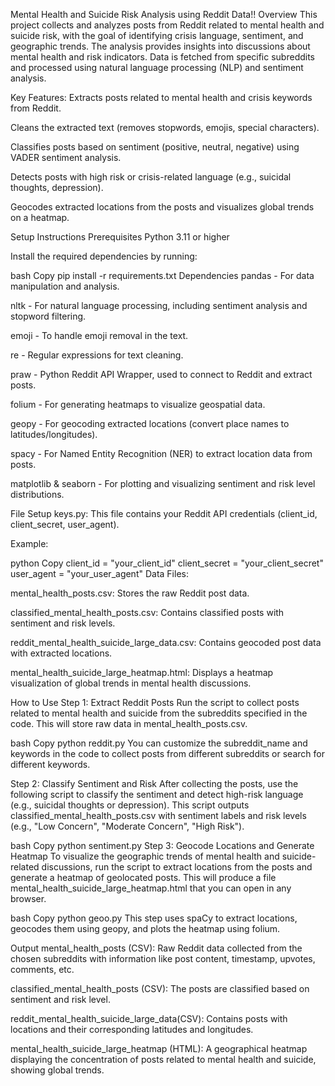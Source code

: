 Mental Health and Suicide Risk Analysis using Reddit Data!!
Overview
This project collects and analyzes posts from Reddit related to mental health and suicide risk, with the goal of identifying crisis language, sentiment, and geographic trends. The analysis provides insights into discussions about mental health and risk indicators. Data is fetched from specific subreddits and processed using natural language processing (NLP) and sentiment analysis.

Key Features:
Extracts posts related to mental health and crisis keywords from Reddit.

Cleans the extracted text (removes stopwords, emojis, special characters).

Classifies posts based on sentiment (positive, neutral, negative) using VADER sentiment analysis.

Detects posts with high risk or crisis-related language (e.g., suicidal thoughts, depression).

Geocodes extracted locations from the posts and visualizes global trends on a heatmap.

Setup Instructions
Prerequisites
Python 3.11 or higher

Install the required dependencies by running:

bash
Copy
pip install -r requirements.txt
Dependencies
pandas - For data manipulation and analysis.

nltk - For natural language processing, including sentiment analysis and stopword filtering.

emoji - To handle emoji removal in the text.

re - Regular expressions for text cleaning.

praw - Python Reddit API Wrapper, used to connect to Reddit and extract posts.

folium - For generating heatmaps to visualize geospatial data.

geopy - For geocoding extracted locations (convert place names to latitudes/longitudes).

spacy - For Named Entity Recognition (NER) to extract location data from posts.

matplotlib & seaborn - For plotting and visualizing sentiment and risk level distributions.

File Setup
keys.py: This file contains your Reddit API credentials (client_id, client_secret, user_agent).

Example:

python
Copy
client_id = "your_client_id"
client_secret = "your_client_secret"
user_agent = "your_user_agent"
Data Files:

mental_health_posts.csv: Stores the raw Reddit post data.

classified_mental_health_posts.csv: Contains classified posts with sentiment and risk levels.

reddit_mental_health_suicide_large_data.csv: Contains geocoded post data with extracted locations.

mental_health_suicide_large_heatmap.html: Displays a heatmap visualization of global trends in mental health discussions.

How to Use
Step 1: Extract Reddit Posts
Run the script to collect posts related to mental health and suicide from the subreddits specified in the code. This will store raw data in mental_health_posts.csv.

bash
Copy
python reddit.py
You can customize the subreddit_name and keywords in the code to collect posts from different subreddits or search for different keywords.

Step 2: Classify Sentiment and Risk
After collecting the posts, use the following script to classify the sentiment and detect high-risk language (e.g., suicidal thoughts or depression). This script outputs classified_mental_health_posts.csv with sentiment labels and risk levels (e.g., "Low Concern", "Moderate Concern", "High Risk").

bash
Copy
python sentiment.py
Step 3: Geocode Locations and Generate Heatmap
To visualize the geographic trends of mental health and suicide-related discussions, run the script to extract locations from the posts and generate a heatmap of geolocated posts. This will produce a file mental_health_suicide_large_heatmap.html that you can open in any browser.

bash
Copy
python geoo.py
This step uses spaCy to extract locations, geocodes them using geopy, and plots the heatmap using folium.

Output
mental_health_posts (CSV): Raw Reddit data collected from the chosen subreddits with information like post content, timestamp, upvotes, comments, etc.

classified_mental_health_posts (CSV): The posts are classified based on sentiment and risk level.

reddit_mental_health_suicide_large_data(CSV): Contains posts with locations and their corresponding latitudes and longitudes.

mental_health_suicide_large_heatmap (HTML): A geographical heatmap displaying the concentration of posts related to mental health and suicide, showing global trends.
